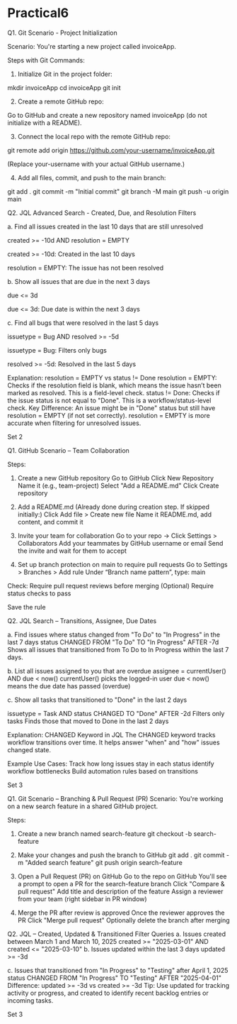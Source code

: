 # Practical6

Q1. Git Scenario - Project Initialization

Scenario: You're starting a new project called invoiceApp.

Steps with Git Commands:

1. Initialize Git in the project folder:



mkdir invoiceApp
cd invoiceApp
git init

2. Create a remote GitHub repo:



Go to GitHub and create a new repository named invoiceApp (do not initialize with a README).


3. Connect the local repo with the remote GitHub repo:



git remote add origin https://github.com/your-username/invoiceApp.git

(Replace your-username with your actual GitHub username.)

4. Add all files, commit, and push to the main branch:



git add .
git commit -m "Initial commit"
git branch -M main
git push -u origin main

Q2. JQL Advanced Search - Created, Due, and Resolution Filters

a. Find all issues created in the last 10 days that are still unresolved

created >= -10d AND resolution = EMPTY

created >= -10d: Created in the last 10 days

resolution = EMPTY: The issue has not been resolved

b. Show all issues that are due in the next 3 days

due <= 3d

due <= 3d: Due date is within the next 3 days

c. Find all bugs that were resolved in the last 5 days

issuetype = Bug AND resolved >= -5d

issuetype = Bug: Filters only bugs

resolved >= -5d: Resolved in the last 5 days


Explanation: resolution = EMPTY vs status != Done
resolution = EMPTY: Checks if the resolution field is blank, which means the issue hasn’t been marked as resolved. This is a field-level check.
status != Done: Checks if the issue status is not equal to "Done". This is a workflow/status-level check.
Key Difference:
An issue might be in "Done" status but still have resolution = EMPTY (if not set correctly).
resolution = EMPTY is more accurate when filtering for unresolved issues.


Set 2

Q1. GitHub Scenario – Team Collaboration

Steps:

1. Create a new GitHub repository
Go to GitHub
Click New Repository
Name it (e.g., team-project)
Select "Add a README.md"
Click Create repository

2. Add a README.md
(Already done during creation step. If skipped initially:)
Click Add file > Create new file
Name it README.md, add content, and commit it

3. Invite your team for collaboration
Go to your repo → Click Settings > Collaborators
Add your teammates by GitHub username or email
Send the invite and wait for them to accept

4. Set up branch protection on main to require pull requests
Go to Settings > Branches > Add rule
Under “Branch name pattern”, type: main

Check:
Require pull request reviews before merging
(Optional) Require status checks to pass


Save the rule

Q2. JQL Search – Transitions, Assignee, Due Dates

a. Find issues where status changed from "To Do" to "In Progress" in the last 7 days
status CHANGED FROM "To Do" TO "In Progress" AFTER -7d
Shows all issues that transitioned from To Do to In Progress within the last 7 days.

b. List all issues assigned to you that are overdue
assignee = currentUser() AND due < now()
currentUser() picks the logged-in user
due < now() means the due date has passed (overdue)

c. Show all tasks that transitioned to "Done" in the last 2 days

issuetype = Task AND status CHANGED TO "Done" AFTER -2d
Filters only tasks
Finds those that moved to Done in the last 2 days

Explanation: CHANGED Keyword in JQL
The CHANGED keyword tracks workflow transitions over time.
It helps answer "when" and "how" issues changed state.

Example Use Cases:
Track how long issues stay in each status
identify workflow bottlenecks
Build automation rules based on transitions

Set 3

Q1. Git Scenario – Branching & Pull Request (PR)
Scenario: You're working on a new search feature in a shared GitHub project.

Steps:

1. Create a new branch named search-feature
git checkout -b search-feature

2. Make your changes and push the branch to GitHub
git add .
git commit -m "Added search feature"
git push origin search-feature

3. Open a Pull Request (PR) on GitHub
Go to the repo on GitHub
You'll see a prompt to open a PR for the search-feature branch
Click "Compare & pull request"
Add title and description of the feature
Assign a reviewer from your team (right sidebar in PR window)

4. Merge the PR after review is approved
Once the reviewer approves the PR
Click "Merge pull request"
Optionally delete the branch after merging

Q2. JQL – Created, Updated & Transitioned Filter Queries
a. Issues created between March 1 and March 10, 2025
created >= "2025-03-01" AND created <= "2025-03-10"
b. Issues updated within the last 3 days
updated >= -3d

c. Issues that transitioned from "In Progress" to "Testing" after April 1, 2025
status CHANGED FROM "In Progress" TO "Testing" AFTER "2025-04-01"
Difference: updated >= -3d vs created >= -3d
Tip: Use updated for tracking activity or progress, and created to identify recent backlog entries or incoming tasks.

Set 3












